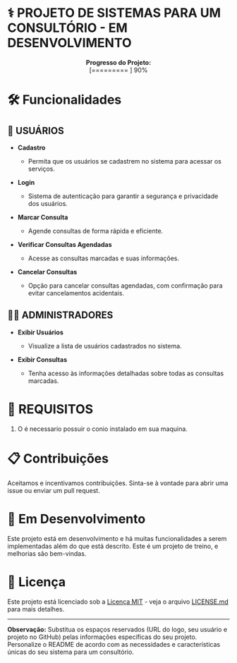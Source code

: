 # ⚕️ PROJETO DE SISTEMAS PARA UM CONSULTÓRIO - EM DESENVOLVIMENTO

<div align="center">
    <p><strong>Progresso do Projeto:</strong><br>[========= ] 90%</p>
</div>

# 🛠️ Funcionalidades

## 🧑 USUÁRIOS
- **Cadastro**
    - Permita que os usuários se cadastrem no sistema para acessar os serviços.

- **Login**
    - Sistema de autenticação para garantir a segurança e privacidade dos usuários.

- **Marcar Consulta**
    - Agende consultas de forma rápida e eficiente.

- **Verificar Consultas Agendadas**
    - Acesse as consultas marcadas e suas informações.

- **Cancelar Consultas**
    - Opção para cancelar consultas agendadas, com confirmação para evitar cancelamentos acidentais.

## 🧑‍⚕ ADMINISTRADORES
- **Exibir Usuários**
    - Visualize a lista de usuários cadastrados no sistema.

- **Exibir Consultas**
    - Tenha acesso às informações detalhadas sobre todas as consultas marcadas.

# 🚀 REQUISITOS

1. O é necessario possuir o conio instalado em sua maquina.

# 📋 Contribuições

Aceitamos e incentivamos contribuições. Sinta-se à vontade para abrir uma issue ou enviar um pull request.

# 🚧 Em Desenvolvimento

Este projeto está em desenvolvimento e há muitas funcionalidades a serem implementadas além do que está descrito. Este é um projeto de treino, e melhorias são bem-vindas.

# 📝 Licença

Este projeto está licenciado sob a [Licença MIT](https://opensource.org/licenses/MIT) - veja o arquivo [LICENSE.md](LICENSE.md) para mais detalhes.

---

**Observação:** Substitua os espaços reservados (URL do logo, seu usuário e projeto no GitHub) pelas informações específicas do seu projeto. Personalize o README de acordo com as necessidades e características únicas do seu sistema para um consultório.

